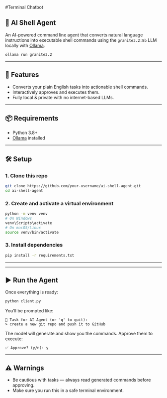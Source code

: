 #Terminal Chatbot

## 🧠 AI Shell Agent

An AI-powered command line agent that converts natural language instructions into executable shell commands using the `granite3.2:8b` LLM locally with [Ollama](https://ollama.com/).
```bash
ollama run granite3.2
```
---

## 🚀 Features

- Converts your plain English tasks into actionable shell commands.
- Interactively approves and executes them.
- Fully local & private with no internet-based LLMs.

---

## 📦 Requirements

- Python 3.8+
- [Ollama](https://ollama.com/) installed
---

## 🛠️ Setup

### 1. Clone this repo

```bash
git clone https://github.com/your-username/ai-shell-agent.git
cd ai-shell-agent
```

### 2. Create and activate a virtual environment

```bash
python -m venv venv
# On Windows
venv\Scripts\activate
# On macOS/Linux
source venv/bin/activate
```

### 3. Install dependencies

```bash
pip install -r requirements.txt
```

---
---

## ▶️ Run the Agent

Once everything is ready:

```bash
python client.py
```

You’ll be prompted like:

```
🧠 Task for AI Agent (or 'q' to quit):
> create a new git repo and push it to GitHub
```

The model will generate and show you the commands. Approve them to execute:

```
✅ Approve? (y/n): y
```

---

## ⚠️ Warnings

- Be cautious with tasks — always read generated commands before approving.
- Make sure you run this in a safe terminal environment.
